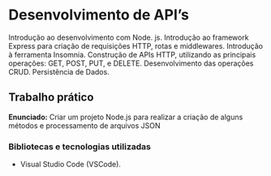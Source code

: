 # Desenvolvimento de API’s

Introdução ao desenvolvimento com Node. js. Introdução ao framework Express para criação de requisições HTTP, rotas e middlewares. Introdução à ferramenta Insomnia. Construção de APIs HTTP, utilizando as principais operações: GET, POST, PUT, e DELETE. Desenvolvimento das operações CRUD. Persistência de Dados.

## Trabalho prático

**Enunciado:** Criar um projeto Node.js para realizar a criação de alguns métodos e processamento de arquivos JSON

### Bibliotecas e tecnologias utilizadas

- Visual Studio Code (VSCode).

